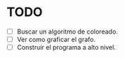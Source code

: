 # TODO
- [ ] Buscar un algoritmo de coloreado.
- [ ] Ver como graficar el grafo.
- [ ] Construir el programa a alto nivel.
